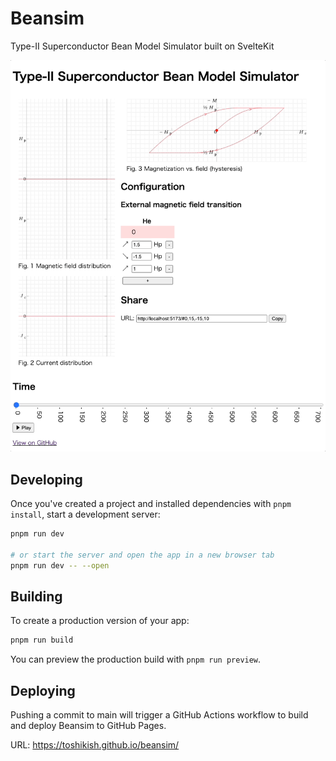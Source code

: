 # Beansim

Type-II Superconductor Bean Model Simulator built on SvelteKit

<img src="static/demo.gif">

## Developing

Once you've created a project and installed dependencies with `pnpm install`, start a development server:

```bash
pnpm run dev

# or start the server and open the app in a new browser tab
pnpm run dev -- --open
```

## Building

To create a production version of your app:

```bash
pnpm run build
```

You can preview the production build with `pnpm run preview`.

## Deploying

Pushing a commit to main will trigger a GitHub Actions workflow to build and deploy Beansim to GitHub Pages.

URL: https://toshikish.github.io/beansim/
